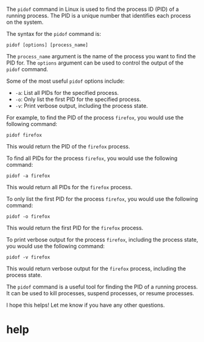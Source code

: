 # 

The `pidof` command in Linux is used to find the process ID (PID) of a running process. The PID is a unique number that identifies each process on the system.

The syntax for the `pidof` command is:

```
pidof [options] [process_name]
```

The `process_name` argument is the name of the process you want to find the PID for. The `options` argument can be used to control the output of the `pidof` command.

Some of the most useful `pidof` options include:

* `-a`: List all PIDs for the specified process.
* `-o`: Only list the first PID for the specified process.
* `-v`: Print verbose output, including the process state.

For example, to find the PID of the process `firefox`, you would use the following command:

```
pidof firefox
```

This would return the PID of the `firefox` process.

To find all PIDs for the process `firefox`, you would use the following command:

```
pidof -a firefox
```

This would return all PIDs for the `firefox` process.

To only list the first PID for the process `firefox`, you would use the following command:

```
pidof -o firefox
```

This would return the first PID for the `firefox` process.

To print verbose output for the process `firefox`, including the process state, you would use the following command:

```
pidof -v firefox
```

This would return verbose output for the `firefox` process, including the process state.

The `pidof` command is a useful tool for finding the PID of a running process. It can be used to kill processes, suspend processes, or resume processes.

I hope this helps! Let me know if you have any other questions.




# help 

```

```
